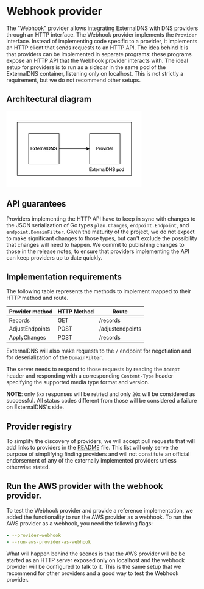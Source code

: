 # Webhook provider

The "Webhook" provider allows integrating ExternalDNS with DNS providers through an HTTP interface.
The Webhook provider implements the `Provider` interface. Instead of implementing code specific to a provider, it implements an HTTP client that sends requests to an HTTP API.
The idea behind it is that providers can be implemented in separate programs: these programs expose an HTTP API that the Webhook provider interacts with. The ideal setup for providers is to run as a sidecar in the same pod of the ExternalDNS container, listening only on localhost. This is not strictly a requirement, but we do not recommend other setups.

## Architectural diagram

![Webhook provider](../img/webhook-provider.png)

## API guarantees

Providers implementing the HTTP API have to keep in sync with changes to the JSON serialization of Go types `plan.Changes`, `endpoint.Endpoint`, and `endpoint.DomainFilter`. Given the maturity of the project, we do not expect to make significant changes to those types, but can't exclude the possibility that changes will need to happen. We commit to publishing changes to those in the release notes, to ensure that providers implementing the API can keep providers up to date quickly.

## Implementation requirements

The following table represents the methods to implement mapped to their HTTP method and route.

| Provider method | HTTP Method | Route |
| --- | --- | --- |
| Records | GET | /records |
| AdjustEndpoints | POST | /adjustendpoints |
| ApplyChanges | POST | /records |

ExternalDNS will also make requests to the `/` endpoint for negotiation and for deserialization of the `DomainFilter`.

The server needs to respond to those requests by reading the `Accept` header and responding with a corresponding `Content-Type` header specifying the supported media type format and version.

**NOTE**: only `5xx` responses will be retried and only `20x` will be considered as successful. All status codes different from those will be considered a failure on ExternalDNS's side.

## Provider registry

To simplify the discovery of providers, we will accept pull requests that will add links to providers in the [README](../../README.md) file. This list will only serve the purpose of simplifying finding providers and will not constitute an official endorsement of any of the externally implemented providers unless otherwise stated.

## Run the AWS provider with the webhook provider.

To test the Webhook provider and provide a reference implementation, we added the functionality to run the AWS provider as a webhook. To run the AWS provider as a webhook, you need the following flags:

```yaml
- --provider=webhook
- --run-aws-provider-as-webhook
```

What will happen behind the scenes is that the AWS provider will be be started as an HTTP server exposed only on localhost and the webhook provider will be configured to talk to it. This is the same setup that we recommend for other providers and a good way to test the Webhook provider.
